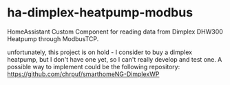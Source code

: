 # ha-dimplex-heatpump-modbus
HomeAssistant Custom Component for reading data from Dimplex DHW300 Heatpump through ModbusTCP.

unfortunately, this project is on hold - I consider to buy a dimplex heatpump, but I don't have one yet, so I can't really develop and test one.
A possible way to implement could be the following repository: https://github.com/chrpuf/smarthomeNG-DimplexWP
